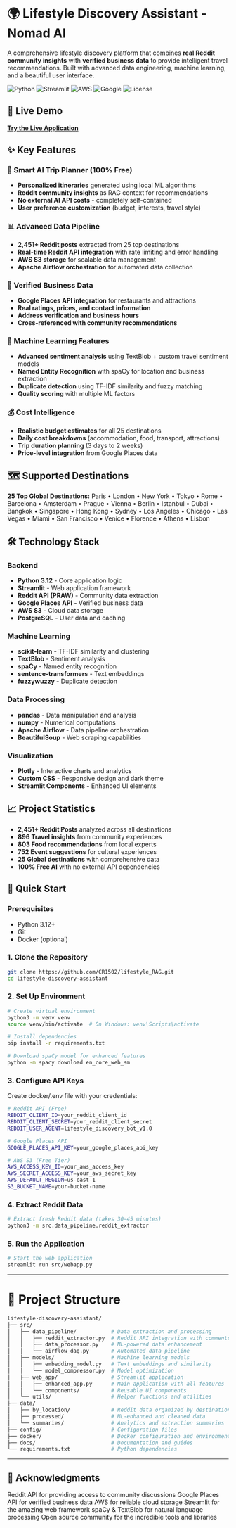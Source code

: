 # 🌍 Lifestyle Discovery Assistant - Nomad AI

A comprehensive lifestyle discovery platform that combines **real Reddit community insights** with **verified business data** to provide intelligent travel recommendations. Built with advanced data engineering, machine learning, and a beautiful user interface.

![Python](https://img.shields.io/badge/Python-3.12-blue.svg)
![Streamlit](https://img.shields.io/badge/Streamlit-1.29+-green.svg)
![AWS](https://img.shields.io/badge/AWS-S3-orange.svg)
![Google](https://img.shields.io/badge/Google-Places%20API-red.svg)
![License](https://img.shields.io/badge/License-MIT-yellow.svg)

## 🚀 Live Demo

**[Try the Live Application]([https://your-deployed-url-here.com](https://nomadai.streamlit.app/))** 

## ✨ Key Features

### 🧠 Smart AI Trip Planner (100% Free)
- **Personalized itineraries** generated using local ML algorithms
- **Reddit community insights** as RAG context for recommendations
- **No external AI API costs** - completely self-contained
- **User preference customization** (budget, interests, travel style)

### 📊 Advanced Data Pipeline
- **2,451+ Reddit posts** extracted from 25 top destinations
- **Real-time Reddit API integration** with rate limiting and error handling
- **AWS S3 storage** for scalable data management
- **Apache Airflow orchestration** for automated data collection

### 🏪 Verified Business Data
- **Google Places API integration** for restaurants and attractions
- **Real ratings, prices, and contact information**
- **Address verification and business hours**
- **Cross-referenced with community recommendations**

### 🤖 Machine Learning Features
- **Advanced sentiment analysis** using TextBlob + custom travel sentiment models
- **Named Entity Recognition** with spaCy for location and business extraction
- **Duplicate detection** using TF-IDF similarity and fuzzy matching
- **Quality scoring** with multiple ML factors

### 💰 Cost Intelligence
- **Realistic budget estimates** for all 25 destinations
- **Daily cost breakdowns** (accommodation, food, transport, attractions)
- **Trip duration planning** (3 days to 2 weeks)
- **Price-level integration** from Google Places data

## 🗺️ Supported Destinations

**25 Top Global Destinations:**
Paris • London • New York • Tokyo • Rome • Barcelona • Amsterdam • Prague • Vienna • Berlin • Istanbul • Dubai • Bangkok • Singapore • Hong Kong • Sydney • Los Angeles • Chicago • Las Vegas • Miami • San Francisco • Venice • Florence • Athens • Lisbon

## 🛠️ Technology Stack

### **Backend**
- **Python 3.12** - Core application logic
- **Streamlit** - Web application framework
- **Reddit API (PRAW)** - Community data extraction
- **Google Places API** - Verified business data
- **AWS S3** - Cloud data storage
- **PostgreSQL** - User data and caching

### **Machine Learning**
- **scikit-learn** - TF-IDF similarity and clustering
- **TextBlob** - Sentiment analysis
- **spaCy** - Named entity recognition
- **sentence-transformers** - Text embeddings
- **fuzzywuzzy** - Duplicate detection

### **Data Processing**
- **pandas** - Data manipulation and analysis
- **numpy** - Numerical computations
- **Apache Airflow** - Data pipeline orchestration
- **BeautifulSoup** - Web scraping capabilities

### **Visualization**
- **Plotly** - Interactive charts and analytics
- **Custom CSS** - Responsive design and dark theme
- **Streamlit Components** - Enhanced UI elements

## 📈 Project Statistics

- **2,451+ Reddit Posts** analyzed across all destinations
- **896 Travel insights** from community experiences
- **803 Food recommendations** from local experts
- **752 Event suggestions** for cultural experiences
- **25 Global destinations** with comprehensive data
- **100% Free AI** with no external API dependencies

## 🚀 Quick Start

### Prerequisites
- Python 3.12+
- Git
- Docker (optional)

### 1. Clone the Repository
```bash
git clone https://github.com/CR1502/lifestyle_RAG.git
cd lifestyle-discovery-assistant
```
### 2. Set Up Environment
```bash
# Create virtual environment
python3 -m venv venv
source venv/bin/activate  # On Windows: venv\Scripts\activate

# Install dependencies
pip install -r requirements.txt

# Download spaCy model for enhanced features
python -m spacy download en_core_web_sm
```
### 3. Configure API Keys
Create docker/.env file with your credentials:
```bash
# Reddit API (Free)
REDDIT_CLIENT_ID=your_reddit_client_id
REDDIT_CLIENT_SECRET=your_reddit_client_secret
REDDIT_USER_AGENT=lifestyle_discovery_bot_v1.0

# Google Places API
GOOGLE_PLACES_API_KEY=your_google_places_api_key

# AWS S3 (Free Tier)
AWS_ACCESS_KEY_ID=your_aws_access_key
AWS_SECRET_ACCESS_KEY=your_aws_secret_key
AWS_DEFAULT_REGION=us-east-1
S3_BUCKET_NAME=your-bucket-name
```
### 4. Extract Reddit Data
```bash
# Extract fresh Reddit data (takes 30-45 minutes)
python3 -m src.data_pipeline.reddit_extractor
```
### 5. Run the Application
```bash
# Start the web application
streamlit run src/webapp.py
```
-----

# 📁 Project Structure
```bash
lifestyle-discovery-assistant/
├── src/
│   ├── data_pipeline/           # Data extraction and processing
│   │   ├── reddit_extractor.py  # Reddit API integration with comments
│   │   ├── data_processor.py    # ML-powered data enhancement
│   │   └── airflow_dag.py       # Automated data pipeline
│   ├── models/                  # Machine learning models
│   │   ├── embedding_model.py   # Text embeddings and similarity
│   │   └── model_compressor.py  # Model optimization
│   ├── web_app/                 # Streamlit application
│   │   ├── enhanced_app.py      # Main application with all features
│   │   └── components/          # Reusable UI components
│   └── utils/                   # Helper functions and utilities
├── data/
│   ├── by_location/             # Reddit data organized by destination
│   ├── processed/               # ML-enhanced and cleaned data
│   └── summaries/               # Analytics and extraction summaries
├── config/                      # Configuration files
├── docker/                      # Docker configuration and environment
├── docs/                        # Documentation and guides
└── requirements.txt             # Python dependencies
```
----

## 🙏 Acknowledgments

Reddit API for providing access to community discussions
Google Places API for verified business data
AWS for reliable cloud storage
Streamlit for the amazing web framework
spaCy & TextBlob for natural language processing
Open source community for the incredible tools and libraries


